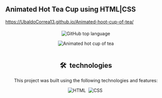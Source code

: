 

## Animated Hot Tea Cup using HTML|CSS

https://UbaldoCorrea13.github.io/Animated-hoot-cup-of-tea/
<div align="center" style="margin: 20px; text-align: center">

  
  ![GitHub top language](https://img.shields.io/github/languages/top/UbaldoCorrea13/Animated-hot-cup-of-tea?style=flat-square)


![Animated hot cup of tea](https://user-images.githubusercontent.com/92760416/158536099-21abf280-45d7-48b8-9dba-627736653130.gif)
<br><br>

  
## 🛠  &nbsp;technologies

This project was built using the following technologies and features:

  ![HTML](https://img.shields.io/badge/-HTML-05122A?style=flat&logo=HTML5)&nbsp;
  ![CSS](https://img.shields.io/badge/-CSS-05122A?style=flat&logo=CSS3&logoColor=1572B6)&nbsp;
